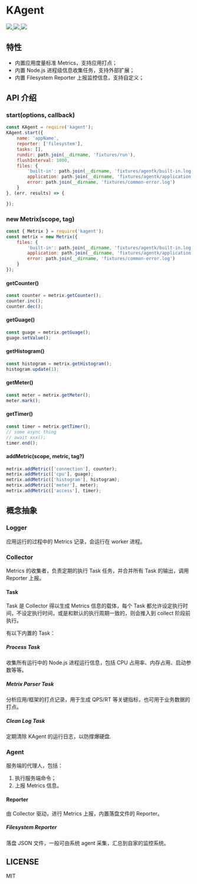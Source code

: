 
<p align=center>
    <h1>KAgent</h1>
    <a href="https://github.com/kaola-fed/kagent">
        <img src="https://img.shields.io/npm/v/kagent.svg?style=for-the-badge"/>
    </a>
    <a href="https://travis-ci.org/kaola-fed/agentk">
        <img src="https://img.shields.io/travis-ci/kaola-fed/kagent.svg?branch=feature_megalo&style=for-the-badge"/>
    </a>
    <a href="https://codecov.io/gh/kaola-fed/kagent">
        <img src="https://img.shields.io/codecov/c/github/kaola-fed/kagent.svg?style=for-the-badge"/>
    </a>
</p>

## 特性
* 内置应用度量标准 Metrics，支持应用打点；
* 内置 Node.js 进程级信息收集任务，支持外部扩展；
* 内置 Filesystem Reporter 上报监控信息，支持自定义；

## API 介绍
### start(options, callback)
```js
const KAgent = require('kagent');
KAgent.start({
    name: 'appName',
    reporter: ['filesystem'],
    tasks: [],
    rundir: path.join(__dirname, 'fixtures/run'),
    flushInterval: 1000,
    files: {
        'built-in': path.join(__dirname, 'fixtures/agentk/built-in.log'),
        application: path.join(__dirname, 'fixtures/agentk/application.log'),
        error: path.join(__dirname, 'fixtures/common-error.log')
    }
}, (err, results) => {

});
```

### new Metrix(scope, tag)
```js
const { Metrix } = require('kagent');
const metrix = new Metrix({
    files: {
        'built-in': path.join(__dirname, 'fixtures/agentk/built-in.log'),
        application: path.join(__dirname, 'fixtures/agentk/application.log'),
        error: path.join(__dirname, 'fixtures/common-error.log')
    }
});
```

#### getCounter()
```js
const counter = metrix.getCounter();
counter.inc();
counter.dec();
```

#### getGuage()
```js
const guage = metrix.getGuage();
guage.setValue();
```

#### getHistogram()
```js
const histogram = metrix.getHistogram();
histogram.update(1);
```

#### getMeter()
```js
const meter = metrix.getMeter();
meter.mark();

```
#### getTimer()
```js
const timer = metrix.getTimer();
// some async thing
// await xxx();
timer.end();
```

#### addMetric(scope, metric, tag?)
```js
metrix.addMetric(['connection'], counter);
metrix.addMetric(['cpu'], guage);
metrix.addMetric(['histogram'], histogram);
metrix.addMetric(['meter'], meter);
metrix.addMetric(['access'], timer);
```

## 概念抽象
### Logger
应用运行的过程中的 Metrics 记录，会运行在 worker 进程。

### Collector
Metrics 的收集者，负责定期的执行 Task 任务，并合并所有 Task 的输出，调用 Reporter 上报。

#### Task
Task 是 Collector 得以生成 Metrics 信息的载体，每个 Task 都允许设定执行时间，不设定执行时间，或是和默认的执行周期一致的，则会推入到 collect 阶段前执行。

有以下内置的 Task：

##### Process Task
收集所有运行中的 Node.js 进程运行信息，包括 CPU 占用率、内存占用、启动参数等等。

##### Metrix Parser Task
分析应用/框架的打点记录，用于生成 QPS/RT 等关键指标，也可用于业务数据的打点。

##### Clean Log Task
定期清除 KAgent 的运行日志，以防撑爆硬盘.

### Agent
服务端的代理人，包括：

1. 执行服务端命令；
2. 上报 Metrics 信息。

#### Reporter
由 Collector 驱动，进行 Metrics 上报，内置落盘文件的 Reporter。

##### Filesystem Reporter
落盘 JSON 文件，一般可由系统 agent 采集，汇总到自家的监控系统。

## LICENSE
MIT
